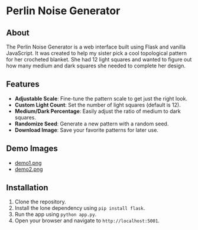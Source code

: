 # Perlin Noise Generator

## About

The Perlin Noise Generator is a web interface built using Flask and vanilla JavaScript. It was created to help my sister pick a cool topological pattern for her crocheted blanket. She had 12 light squares and wanted to figure out how many medium and dark squares she needed to complete her design.

## Features

- **Adjustable Scale**: Fine-tune the pattern scale to get just the right look.
- **Custom Light Count**: Set the number of light squares (default is 12).
- **Medium/Dark Percentage**: Easily adjust the ratio of medium to dark squares.
- **Randomize Seed**: Generate a new pattern with a random seed.
- **Download Image**: Save your favorite patterns for later use.

## Demo Images

- [demo1.png](images/demo1.png)
- [demo2.png](images/demo2.png)


## Installation

1. Clone the repository.
2. Install the lone dependency using `pip install flask`.
3. Run the app using `python app.py`.
4. Open your browser and navigate to `http://localhost:5001`.
